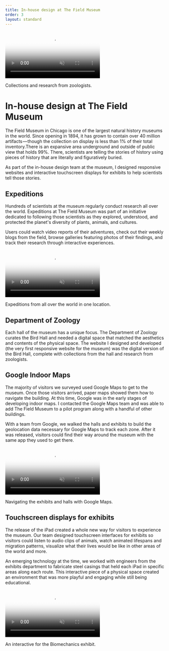 ```yaml
---
title: In-house design at The Field Museum
order: 3
layout: standard
---
```



  <div class="video-desktop">
    <video autoplay loop muted playsinline poster="https://res.cloudinary.com/benludwig/image/upload/f_auto,q_auto:best/v1583170820/birds_frame_jyki3h.png">
      <source src="https://res.cloudinary.com/benludwig/video/upload/vc_auto/v1583170837/birdsscreen_vsa9ig.mp4">
      <source src="https://res.cloudinary.com/benludwig/video/upload/vc_auto/v1583170837/birdsscreen_vsa9ig.webm" type="video/webm">
      Your browser does not support the video tag.
    </video>
    <p class="caption">Collections and research from zoologists.</p>
  </div>

  <div class="type-column">
  <h1>In-house design at The Field Museum</h1>
  <p>The Field Museum in Chicago is one of the largest natural history museums in the world. Since opening in 1894, it has grown to contain over 40 million artifacts &#8212; though the collection on display is less than 1% of their total inventory.There is an expansive area underground and outside of public view that holds 99%. There, scientists are telling the stories of history using pieces of history that are literally and figuratively buried.</p>
  <p>As part of the in-house design team at the museum, I designed responsive websites and interactive touchscreen displays for exhibits to help scientists tell those stories.</p>
  </div>
  <div class="type-column">
  <h2>Expeditions</h2>
  <p>Hundreds of scientists at the museum regularly conduct research all over the world. Expeditions at The Field Museum was part of an initiative dedicated to following those scientists as they explored, understood, and protected the planet's diversity of plants, animals, and cultures.</p>
  <p>Users could watch video reports of their adventures, check out their weekly blogs from the field, browse galleries featuring photos of their findings, and track their research through interactive experiences.</p>
  </div>
  <div class="video-tablet">
    <video autoplay loop muted playsinline poster="https://res.cloudinary.com/benludwig/image/upload/f_auto,q_auto:best/v1574305898/FME_Frame_owchp6.png">
      <source src="https://res.cloudinary.com/benludwig/video/upload/vc_auto/v1574305874/FME_fnufls.mp4">
      <source src="https://res.cloudinary.com/benludwig/video/upload/vc_auto/v1574305874/FME_fnufls.webm" type="video/webm">
      Your browser does not support the video tag.
    </video>
    <p class="caption">Expeditions from all over the world in one location.</p>
  </div>
  <div class="type-column">
  <h2>Department of Zoology</h2>
  <p>Each hall of the museum has a unique focus. The Department of Zoology curates the Bird Hall and needed a digital space that matched the aesthetics and contents of the physical space. The website I designed and developed (the very first responsive website for the museum) was the digital version of the Bird Hall, complete with collections from the hall and research from zoologists.</p>
  </div>

  <div class="type-column">
  <h2>Google Indoor Maps</h2>
  <p>The majority of visitors we surveyed used Google Maps to get to the museum. Once those visitors arrived, paper maps showed them how to navigate the building. At this time, Google was in the early stages of developing indoor maps. I contacted the Google Maps team and was able to add The Field Museum to a pilot program along with a handful of other buildings.</p>
  <p>With a team from Google, we walked the halls and exhibits to build the geolocation data necessary for Google Maps to track each zone. After it was released, visitors could find their way around the museum with the same app they used to get there.</p>
  </div>
  <div class="video-mobile-landscape">
    <video autoplay loop muted playsinline poster="https://res.cloudinary.com/benludwig/image/upload/f_auto,q_auto:best/v1582928545/fieldmap_frame_wephra.png">
      <source src="https://res.cloudinary.com/benludwig/video/upload/vc_auto/v1582928559/fieldmap_unyy9k.mp4">
      <source src="https://res.cloudinary.com/benludwig/video/upload/vc_auto/v1582928559/fieldmap_unyy9k.webm" type="video/webm">
      Your browser does not support the video tag.
    </video>
    <p class="caption">Navigating the exhibits and halls with Google Maps.</p>
  </div>
  <div class="type-column">
  <h2>Touchscreen displays for exhibits</h2>
  <p>The release of the iPad created a whole new way for visitors to experience the museum. Our team designed touchscreen interfaces for exhibits so visitors could listen to audio clips of animals, watch animated lifespans and migration patterns, visualize what their lives would be like in other areas of the world and more.</p>
  <p>An emerging technology at the time, we worked with engineers from the exhibits department to fabricate steel casings that held each iPad in specific areas along each route. This interactive piece of a physical space created an environment that was more playful and engaging while still being educational.</p>
  </div>
  <div class="video-tablet">
    <video autoplay loop muted playsinline poster="https://res.cloudinary.com/benludwig/image/upload/f_auto,q_auto:best/v1583185569/fmtouch_panel_ir16el.png">
      <source src="https://res.cloudinary.com/benludwig/video/upload/vc_auto/v1583185584/fmtouch_vogstp.mp4">
      <source src="https://res.cloudinary.com/benludwig/video/upload/vc_auto/v1583185584/fmtouch_vogstp.webm" type="video/webm">
      Your browser does not support the video tag.
    </video>
    <p class="caption">An interactive for the Biomechanics exhibit.</p>
  </div>
